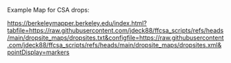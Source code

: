 Example Map for CSA drops:

https://berkeleymapper.berkeley.edu/index.html?tabfile=https://raw.githubusercontent.com/jdeck88/ffcsa_scripts/refs/heads/main/dropsite_maps/dropsites.txt&configfile=https://raw.githubusercontent.com/jdeck88/ffcsa_scripts/refs/heads/main/dropsite_maps/dropsites.xml&pointDisplay=markers

